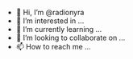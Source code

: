 - 👋 Hi, I’m @radionyra
- 👀 I’m interested in ...
- 🌱 I’m currently learning ...
- 💞️ I’m looking to collaborate on ...
- 📫 How to reach me ...

<!---
radionyra/radionyra is a ✨ special ✨ repository because its `README.md` (this file) appears on your GitHub profile.
You can click the Preview link to take a look at your changes.
--->
